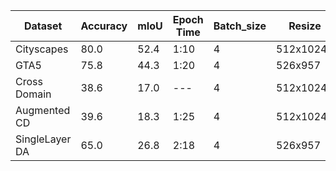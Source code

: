 | Dataset | Accuracy | mIoU  | Epoch Time | Batch_size | Resize |
|---------|----------|-------|---------------|---------------|---------------|
| Cityscapes    | 80.0       | 52.4   | 1:10      | 4        | 512x1024      |
| GTA5          | 75.8       | 44.3   | 1:20      | 4        | 526x957       |
| Cross Domain  | 38.6       | 17.0   | ---       | 4        | 512x1024*     |
|Augmented CD   | 39.6       | 18.3   | 1:25      | 4        | 512x1024*     |
|SingleLayer DA | 65.0       | 26.8   | 2:18      | 4         | 526x957       |
